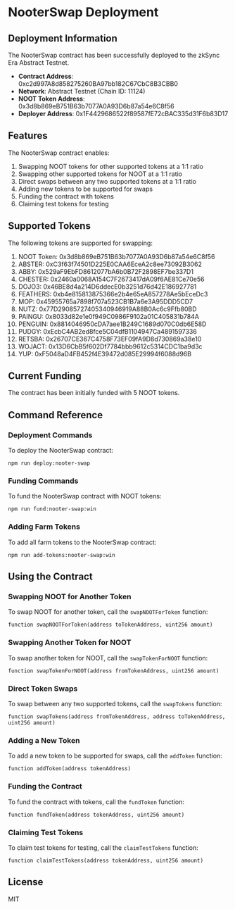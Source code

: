 # NooterSwap Deployment

## Deployment Information

The NooterSwap contract has been successfully deployed to the zkSync Era Abstract Testnet.

- **Contract Address**: 0xc2d997A8d858275260BA97bb182C67CbC8B3CBB0
- **Network**: Abstract Testnet (Chain ID: 11124)
- **NOOT Token Address**: 0x3d8b869eB751B63b7077A0A93D6b87a54e6C8f56
- **Deployer Address**: 0x1F4429686522f89587fE72cBAC335d31F6b83D17

## Features

The NooterSwap contract enables:

1. Swapping NOOT tokens for other supported tokens at a 1:1 ratio
2. Swapping other supported tokens for NOOT at a 1:1 ratio
3. Direct swaps between any two supported tokens at a 1:1 ratio
4. Adding new tokens to be supported for swaps
5. Funding the contract with tokens
6. Claiming test tokens for testing

## Supported Tokens

The following tokens are supported for swapping:

1. NOOT Token: 0x3d8b869eB751B63b7077A0A93D6b87a54e6C8f56
2. ABSTER: 0xC3f63f74501D225E0CAA6EceA2c8ee73092B3062
3. ABBY: 0x529aF9EbFD8612077bA6b0B72F2898EF7be337D1
4. CHESTER: 0x2460a0068A154C7F2673417dA09f6AE81Ce70e56
5. DOJO3: 0x46BE8d4a214D6ddecE0b3251d76d42E186927781
6. FEATHERS: 0xb4e815813875366e2b4e65eA857278Ae5bEceDc3
7. MOP: 0x45955765a7898f707a523CB1B7a6e3A95DDD5CD7
8. NUTZ: 0x77D29085727405340946919A88B0Ac6c9Ffb80BD
9. PAINGU: 0x8033d82e1e0f949C0986F9102a01C405831b784A
10. PENGUIN: 0x8814046950cDA7aee1B249C1689d070C0db6E58D
11. PUDGY: 0xEcbC4AB2ed8fce5C04dfB1104947Ca4891597336
12. RETSBA: 0x26707CE367C4758F73EF09fA9D8d730869a38e10
13. WOJACT: 0x13D6CbB5f602Df7784bbb9612c5314CDC1ba9d3c
14. YUP: 0xF5048aD4FB452f4E39472d085E29994f6088d96B

## Current Funding

The contract has been initially funded with 5 NOOT tokens.

## Command Reference

### Deployment Commands

To deploy the NooterSwap contract:
```
npm run deploy:nooter-swap
```

### Funding Commands

To fund the NooterSwap contract with NOOT tokens:
```
npm run fund:nooter-swap:win
```

### Adding Farm Tokens

To add all farm tokens to the NooterSwap contract:
```
npm run add-tokens:nooter-swap:win
```

## Using the Contract

### Swapping NOOT for Another Token

To swap NOOT for another token, call the `swapNOOTForToken` function:
```solidity
function swapNOOTForToken(address toTokenAddress, uint256 amount)
```

### Swapping Another Token for NOOT

To swap another token for NOOT, call the `swapTokenForNOOT` function:
```solidity
function swapTokenForNOOT(address fromTokenAddress, uint256 amount)
```

### Direct Token Swaps

To swap between any two supported tokens, call the `swapTokens` function:
```solidity
function swapTokens(address fromTokenAddress, address toTokenAddress, uint256 amount)
```

### Adding a New Token

To add a new token to be supported for swaps, call the `addToken` function:
```solidity
function addToken(address tokenAddress)
```

### Funding the Contract

To fund the contract with tokens, call the `fundToken` function:
```solidity
function fundToken(address tokenAddress, uint256 amount)
```

### Claiming Test Tokens

To claim test tokens for testing, call the `claimTestTokens` function:
```solidity
function claimTestTokens(address tokenAddress, uint256 amount)
```

## License

MIT 